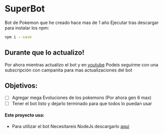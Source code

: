 # SuperBot
Bot de Pokemon que he creado hace mas de 1 año
Ejecutar tras descargar para instalar los npm:
```cmd
npm i --save
```

## Durante que lo actualizo!
Por ahora mientras actualizo el bot  y en [youtube](https://www.youtube.com/channel/UCYrKTNtCsbUeUVSbLdQC71w) Podeis seguirme con una subscripción con campanita para mas actualizaciones del bot

## Objetivos:
- [ ] Agregar mega Evoluciones de los pokemons (Por ahora gen 6 max)
- [ ] Tener el bot listo y dejarlo terminado para que todos lo puedan usar

#### Este proyecto usa:

- Para utilizar el bot Necesitareis NodeJs descargarlo [aqui](https://nodejs.org/es/)
